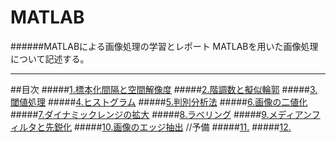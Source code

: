 # MATLAB
######MATLABによる画像処理の学習とレポート
MATLABを用いた画像処理について記述する。

---
##目次
#####[1.標本化間隔と空間解像度](/Text/Text1.md)
#####[2.階調数と擬似輪郭](/Text/Text2.md)
#####[3.閾値処理]()
#####[4.ヒストグラム]()
#####[5.判別分析法]()
#####[6.画像の二値化]()
#####[7.ダイナミックレンジの拡大]()
#####[8.ラベリング]()
#####[9.メディアンフィルタと先鋭化]()
#####[10.画像のエッジ抽出]()
//予備
#####[11.]()
#####[12.]()
